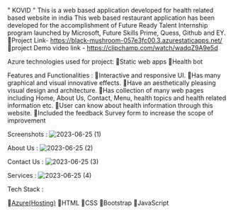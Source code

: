 " KOVID "
This is a web based application developed for health related based website in  india
This web based restaurant application has been developed for the accomplishment of Future Ready Talent Internship program launched by Microsoft, Future Skills Prime, Quess, Github and EY.
Project Link- https://black-mushroom-057e3fc00.3.azurestaticapps.net/
project Demo video link - https://clipchamp.com/watch/wadqZ9A9e5d

Azure technologies used for project:
Static web apps
Health bot

Features and Functionalities :
Interactive and responsive UI.
Has many graphical and visual innovative effects.
Have an aesthetically pleasing visual design and architecture.
Has collection of many web pages including Home, About Us, Contact, Menu, health topics and health related information etc.
User can know about health information through this website.
Included the feedback Survey form to increase the scope of improvement 

 Screenshots :
![2023-06-25 (1)](https://github.com/yaswanth3125/project20/assets/124771390/af5e8f41-ce3c-4ab9-96d8-bcc9594bc8fd)




About Us :
![2023-06-25 (2)](https://github.com/yaswanth3125/project20/assets/124771390/9d7cbb4f-a6f6-4ed4-822f-b9948f7e7ea0)



Contact Us :
![2023-06-25 (3)](https://github.com/yaswanth3125/project20/assets/124771390/5fc2ba14-e735-44d7-bb9f-8cc6d415fe1c)





Services :
![2023-06-25 (4)](https://github.com/yaswanth3125/project20/assets/124771390/d30e24b9-0640-48e1-81e7-9561480799a5)




Tech Stack  :

[Azure(Hosting)](https://azure.microsoft.com/en-in/features/azure-portal/)
HTML
CSS
Bootstrap
JavaScript

